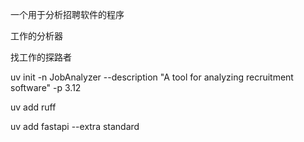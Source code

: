 


一个用于分析招聘软件的程序

工作的分析器

找工作的探路者


uv init -n JobAnalyzer --description "A tool for analyzing recruitment software" -p 3.12

uv add ruff

uv add fastapi --extra standard


